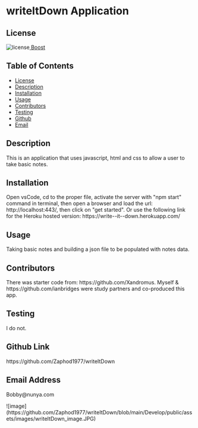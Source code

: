 ##  <h1>writeItDown Application</h1><h2> License </h2>
![license](https://img.shields.io/badge/License-Boost_1.0-lightblue.svg)[  Boost](https://www.boost.org/LICENSE_1_0.txt)<h2> Table of Contents </h2> 
- [License](#license) 
- [Description](#description) 
- [Installation](#installation) 
- [Usage](#usage) 
- [Contributors](#contributors) 
- [Testing](#testing) 
- [Github](#github) 
- [Email](#email) 
<h2>Description</h2> <p>This is an application that uses javascript, html and css to allow a user to take basic notes.</p><h2>Installation</h2> <p>Open vsCode, cd to the proper file, activate the server with "npm start" command in terminal, then open a browser and load the url: http://localhost:443/, then click on "get started".  Or use the following link for the Heroku hosted version: https://write--it--down.herokuapp.com/</p><h2>Usage</h2> <p>Taking basic notes and building a json file to be populated with notes data.</p>
<h2>Contributors</h2> <p>There was starter code from: https://github.com/Xandromus. Myself & https://github.com/ianbridges were study partners and co-produced this app.</p><h2>Testing</h2> <p>I do not.</p><h2>Github Link</h2> <p>https://github.com/Zaphod1977/writeItDown</p><h2>Email Address</h2><p>Bobby@nunya.com</p><p>![image](https://github.com/Zaphod1977/writeItDown/blob/main/Develop/public/assets/images/writeItDown_image.JPG)</p>